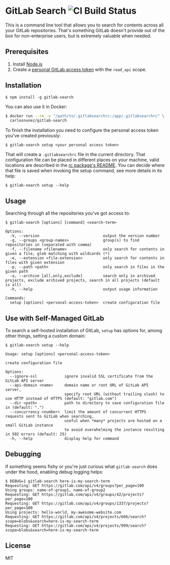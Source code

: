 # GitLab Search ![CI Build Status](https://github.com/phillipj/gitlab-search/workflows/CI/badge.svg)

This is a command line tool that allows you to search for contents across all your GitLab repositories.
That's something GitLab doesn't provide out of the box for non-enterprise users, but is extremely valuable
when needed.

## Prerequisites

1. Install [Node.js](https://nodejs.org)
2. Create a [personal GitLab access token](https://docs.gitlab.com/ee/user/profile/personal_access_tokens.html#creating-a-personal-access-token) with the `read_api` scope.

## Installation

```
$ npm install -g gitlab-search
```

You can also use it in Docker:

```sh
$ docker run --rm -v "/path/to/.gitlabsearchrc:/app/.gitlabsearchrc" \
  carlosnunez/gitlab-search
```

To finish the installation you need to configure the personal access token you've created previously:

```
$ gitlab-search setup <your personal access token>
```

That will create a `.gitlabsearchrc` file in the current directory. That configuration file can be placed
in different places on your machine, valid locations are described in the [rc package's README](https://www.npmjs.com/package/rc#standards).
You can decide where that file is saved when invoking the setup command, see more details in its help:

```
$ gitlab-search setup --help
```

## Usage

Searching through all the repositories you've got access to:

```
$ gitlab-search [options] [command] <search-term>

Options:
  -V, --version                            output the version number
  -g, --groups <group-names>               group(s) to find repositories in (separated with comma)
  -f, --filename <filename>                only search for contents in given a file, glob matching with wildcards (*)
  -e, --extension <file-extension>         only search for contents in files with given extension
  -p, --path <path>                        only search in files in the given path
  -a, --archive [all,only,exclude]         search only in archived projects, exclude archived projects, search in all projects (default is all)
  -h, --help                               output usage information

Commands:
  setup [options] <personal-access-token>  create configuration file
```

## Use with Self-Managed GitLab

To search a self-hosted installation of GitLab, `setup` has options for, among other things, setting a custom domain:

```
$ gitlab-search setup --help

Usage: setup [options] <personal-access-token>

create configuration file

Options:
  --ignore-ssl            ignore invalid SSL certificate from the GitLab API server
  --api-domain <name>     domain name or root URL of GitLab API server,
                          specify root URL (without trailing slash) to use HTTP instead of HTTPS (default: "gitlab.com")
  --dir <path>            path to directory to save configuration file in (default: ".")
  --concurrency <number>  limit the amount of concurrent HTTPS requests sent to GitLab when searching,
                          useful when *many* projects are hosted on a small GitLab instance
                          to avoid overwhelming the instance resulting in 502 errors (default: 25)
  -h, --help              display help for command
```

## Debugging

If something seems fishy or you're just curious what `gitlab-search` does under the hood, enabling debug logging helps:

```
$ DEBUG=1 gitlab-search here-is-my-search-term
Requesting: GET https://gitlab.com/api/v4/groups?per_page=100
Using groups: name-of-group1, name-of-group2
Requesting: GET https://gitlab.com/api/v4/groups/42/projects?per_page=100
Requesting: GET https://gitlab.com/api/v4/groups/1337/projects?per_page=100
Using projects: hello-world, my-awesome-website.com
Requesting: GET https://gitlab.com/api/v4/projects/666/search?scope=blobs&search=here-is-my-search-term
Requesting: GET https://gitlab.com/api/v4/projects/999/search?scope=blobs&search=here-is-my-search-term
```

## License

MIT
